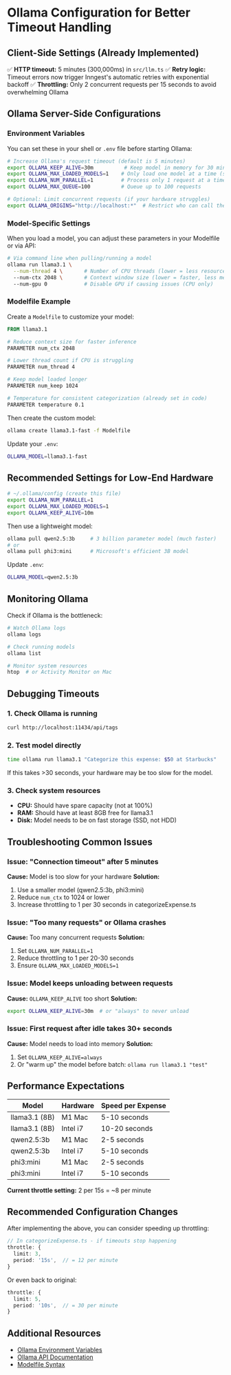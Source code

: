 # Ollama Configuration for Better Timeout Handling

## Client-Side Settings (Already Implemented)

✅ **HTTP timeout:** 5 minutes (300,000ms) in `src/llm.ts`
✅ **Retry logic:** Timeout errors now trigger Inngest's automatic retries with exponential backoff
✅ **Throttling:** Only 2 concurrent requests per 15 seconds to avoid overwhelming Ollama

## Ollama Server-Side Configurations

### Environment Variables

You can set these in your shell or `.env` file before starting Ollama:

```bash
# Increase Ollama's request timeout (default is 5 minutes)
export OLLAMA_KEEP_ALIVE=30m          # Keep model in memory for 30 minutes
export OLLAMA_MAX_LOADED_MODELS=1    # Only load one model at a time (saves memory)
export OLLAMA_NUM_PARALLEL=1         # Process only 1 request at a time (more stable)
export OLLAMA_MAX_QUEUE=100          # Queue up to 100 requests

# Optional: Limit concurrent requests (if your hardware struggles)
export OLLAMA_ORIGINS="http://localhost:*"  # Restrict who can call the API
```

### Model-Specific Settings

When you load a model, you can adjust these parameters in your Modelfile or via API:

```bash
# Via command line when pulling/running a model
ollama run llama3.1 \
  --num-thread 4 \       # Number of CPU threads (lower = less resource intensive)
  --num-ctx 2048 \       # Context window size (lower = faster, less memory)
  --num-gpu 0            # Disable GPU if causing issues (CPU only)
```

### Modelfile Example

Create a `Modelfile` to customize your model:

```dockerfile
FROM llama3.1

# Reduce context size for faster inference
PARAMETER num_ctx 2048

# Lower thread count if CPU is struggling
PARAMETER num_thread 4

# Keep model loaded longer
PARAMETER num_keep 1024

# Temperature for consistent categorization (already set in code)
PARAMETER temperature 0.1
```

Then create the custom model:
```bash
ollama create llama3.1-fast -f Modelfile
```

Update your `.env`:
```bash
OLLAMA_MODEL=llama3.1-fast
```

## Recommended Settings for Low-End Hardware

```bash
# ~/.ollama/config (create this file)
export OLLAMA_NUM_PARALLEL=1
export OLLAMA_MAX_LOADED_MODELS=1
export OLLAMA_KEEP_ALIVE=10m
```

Then use a lightweight model:
```bash
ollama pull qwen2.5:3b     # 3 billion parameter model (much faster)
# or
ollama pull phi3:mini      # Microsoft's efficient 3B model
```

Update `.env`:
```bash
OLLAMA_MODEL=qwen2.5:3b
```

## Monitoring Ollama

Check if Ollama is the bottleneck:

```bash
# Watch Ollama logs
ollama logs

# Check running models
ollama list

# Monitor system resources
htop  # or Activity Monitor on Mac
```

## Debugging Timeouts

### 1. Check Ollama is running
```bash
curl http://localhost:11434/api/tags
```

### 2. Test model directly
```bash
time ollama run llama3.1 "Categorize this expense: $50 at Starbucks"
```
If this takes >30 seconds, your hardware may be too slow for the model.

### 3. Check system resources
- **CPU:** Should have spare capacity (not at 100%)
- **RAM:** Should have at least 8GB free for llama3.1
- **Disk:** Model needs to be on fast storage (SSD, not HDD)

## Troubleshooting Common Issues

### Issue: "Connection timeout" after 5 minutes
**Cause:** Model is too slow for your hardware
**Solution:**
1. Use a smaller model (qwen2.5:3b, phi3:mini)
2. Reduce `num_ctx` to 1024 or lower
3. Increase throttling to 1 per 30 seconds in categorizeExpense.ts

### Issue: "Too many requests" or Ollama crashes
**Cause:** Too many concurrent requests
**Solution:**
1. Set `OLLAMA_NUM_PARALLEL=1`
2. Reduce throttling to 1 per 20-30 seconds
3. Ensure `OLLAMA_MAX_LOADED_MODELS=1`

### Issue: Model keeps unloading between requests
**Cause:** `OLLAMA_KEEP_ALIVE` too short
**Solution:**
```bash
export OLLAMA_KEEP_ALIVE=30m  # or "always" to never unload
```

### Issue: First request after idle takes 30+ seconds
**Cause:** Model needs to load into memory
**Solution:**
1. Set `OLLAMA_KEEP_ALIVE=always`
2. Or "warm up" the model before batch: `ollama run llama3.1 "test"`

## Performance Expectations

| Model | Hardware | Speed per Expense |
|-------|----------|-------------------|
| llama3.1 (8B) | M1 Mac | 5-10 seconds |
| llama3.1 (8B) | Intel i7 | 10-20 seconds |
| qwen2.5:3b | M1 Mac | 2-5 seconds |
| qwen2.5:3b | Intel i7 | 5-10 seconds |
| phi3:mini | M1 Mac | 2-5 seconds |
| phi3:mini | Intel i7 | 5-10 seconds |

**Current throttle setting:** 2 per 15s = ~8 per minute

## Recommended Configuration Changes

After implementing the above, you can consider speeding up throttling:

```typescript
// In categorizeExpense.ts - if timeouts stop happening
throttle: {
  limit: 3,
  period: '15s',  // = 12 per minute
}
```

Or even back to original:
```typescript
throttle: {
  limit: 5,
  period: '10s',  // = 30 per minute
}
```

## Additional Resources

- [Ollama Environment Variables](https://github.com/ollama/ollama/blob/main/docs/faq.md#how-can-i-configure-ollama)
- [Ollama API Documentation](https://github.com/ollama/ollama/blob/main/docs/api.md)
- [Modelfile Syntax](https://github.com/ollama/ollama/blob/main/docs/modelfile.md)

